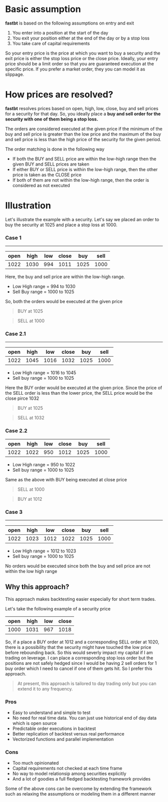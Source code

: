 # Basic assumption

**fastbt** is based on the following assumptions on entry and exit

1. You enter into a position at the start of the day
2. You exit your position either at the end of the day or by a stop loss
3. You take care of capital requirements

So your entry price is the price at which you want to buy a security and the exit price is either the stop loss price or the close price. Ideally, your entry price should be a limit order so that you are guaranteed execution at the specific price. If you prefer a market order, they you can model it as slippage.

# How prices are resolved?

**fastbt** resolves prices based on open, high, low, close, buy and sell prices for a security for that day.
So, you ideally place a **buy and sell order for the security with one of them being a stop loss.**

The orders are considered executed at the given price if the minimum of the buy and sell price is greater than the low price and the maximum of the buy and sell price is less than the high price of the security for the given period.

The order matching is done in the following way

-   If both the BUY and SELL price are within the low-high range then the given BUY and SELL prices are taken
-   If either BUY or SELL price is within the low-high range, then the other price is taken as the CLOSE price
-   If both of them are not within the low-high range, then the order is considered as not executed

# Illustration

Let's illustrate the example with a security. Let's say we placed an order to buy the security at 1025 and place a stop loss at 1000.

### Case 1

---

| open | high | low | close | buy  | sell |
| ---- | ---- | --- | ----- | ---- | ---- |
| 1022 | 1030 | 994 | 1011  | 1025 | 1000 |

Here, the buy and sell price are within the low-high range.

-   Low High range = 994 to 1030
-   Sell Buy range = 1000 to 1025

So, both the orders would be executed at the given price

> BUY at 1025

> SELL at 1000

### Case 2.1

---

| open | high | low  | close | buy  | sell |
| ---- | ---- | ---- | ----- | ---- | ---- |
| 1022 | 1045 | 1016 | 1032  | 1025 | 1000 |

-   Low High range = 1016 to 1045
-   Sell buy range = 1000 to 1025

Here the BUY order would be executed at the given price.
Since the price of the SELL order is less than the lower price, the SELL price would be the close pirce 1032

> BUY at 1025

> SELL at 1032

### Case 2.2

| open | high | low | close | buy  | sell |
| ---- | ---- | --- | ----- | ---- | ---- |
| 1022 | 1022 | 950 | 1012  | 1025 | 1000 |

-   Low High range = 950 to 1022
-   Sell buy range = 1000 to 1025

Same as the above with BUY being executed at close price

> SELL at 1000

> BUY at 1012

### Case 3

---

| open | high | low  | close | buy  | sell |
| ---- | ---- | ---- | ----- | ---- | ---- |
| 1022 | 1023 | 1012 | 1022  | 1025 | 1000 |

-   Low High range = 1012 to 1023
-   Sell buy range = 1000 to 1025

No orders would be executed since both the buy and sell price are not within the low high range

## Why this approach?

This approach makes backtesting easier especially for short term trades.

Let's take the following example of a security price

| open | high | low | close |
| ---- | ---- | --- | ----- |
| 1000 | 1031 | 967 | 1018  |

So, if a place a BUY order at 1012 and a corresponding SELL order at 1020, there is a possibility that the security might have touched the low price before rebounding back. So this would severly impact my capital if I am trading on leverage. I can place a corresponding stop loss order but the positions are not safely hedged since I would be having 2 sell orders for 1 buy order which I need to cancel if one of them gets hit. So I prefer this approach.

> At present, this approach is tailored to day trading only but you can extend it to any frequency.

### Pros

-   Easy to understand and simple to test
-   No need for real time data. You can just use historical end of day data which is open source
-   Predictable order executions in backtest
-   Better replication of backtest versus real performance
-   Vectorized functions and parallel implementation

### Cons

-   Too much opinionated
-   Capital requirements not checked at each time frame
-   No way to model relationsip among securities explicitly
-   And a lot of goodies a full fledged backtesting framework provides

Some of the above cons can be overcome by extending the framework such as relaxing the assumptions or modeling them in a different manner
